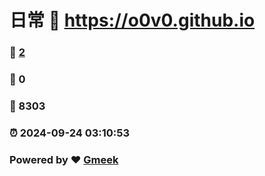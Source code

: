 # 日常 :link: https://o0v0.github.io 
### :page_facing_up: [2](https://o0v0.github.io/tag.html) 
### :speech_balloon: 0 
### :hibiscus: 8303 
### :alarm_clock: 2024-09-24 03:10:53 
### Powered by :heart: [Gmeek](https://github.com/Meekdai/Gmeek)
